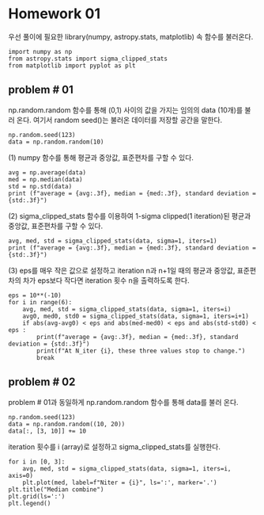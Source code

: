 Homework 01
=================

우선 풀이에 필요한 library(numpy, astropy.stats, matplotlib) 속 함수를 불러온다. 
~~~
import numpy as np
from astropy.stats import sigma_clipped_stats
from matplotlib import pyplot as plt
~~~
problem # 01
-----------------
np.random.random 함수를 통해 (0,1) 사이의 값을 가지는 임의의 data (10개)를 불러 온다.
여기서 random seed()는 불러온 데이터를 저장할 공간을 말한다.
~~~
np.random.seed(123)
data = np.random.random(10)
~~~
(1) numpy 함수를 통해 평균과 중앙값, 표준편차를 구할 수 있다.
~~~
avg = np.average(data)
med = np.median(data)
std = np.std(data)
print (f"average = {avg:.3f}, median = {med:.3f}, standard deviation = {std:.3f}")
~~~
(2) sigma_clipped_stats 함수를 이용하여 1-sigma clipped(1 iteration)된 평균과 중앙값, 표준편차를 구할 수 있다.
~~~
avg, med, std = sigma_clipped_stats(data, sigma=1, iters=1)
print (f"average = {avg:.3f}, median = {med:.3f}, standard deviation = {std:.3f}")
~~~
(3) eps를 매우 작은 값으로 설정하고 iteration n과 n+1일 때의 평균과 중앙값, 표준편차의 차가 eps보다 작다면 iteration 횟수 n을 출력하도록 한다.  
~~~ 
eps = 10**(-10)
for i in range(6):
    avg, med, std = sigma_clipped_stats(data, sigma=1, iters=i)
    avg0, med0, std0 = sigma_clipped_stats(data, sigma=1, iters=i+1)
    if abs(avg-avg0) < eps and abs(med-med0) < eps and abs(std-std0) < eps :
        print(f"average = {avg:.3f}, median = {med:.3f}, standard deviation = {std:.3f}")
        print(f"At N_iter {i}, these three values stop to change.")
        break
~~~

problem # 02
----------------
problem # 01과 동일하게 np.random.random 함수를 통해 data를 불러 온다.
~~~
np.random.seed(123)
data = np.random.random((10, 20))
data[:, [3, 10]] += 10
~~~
iteration 횟수를 i (array)로 설정하고 sigma_clipped_stats를 실행한다.
~~~
for i in [0, 3]:
    avg, med, std = sigma_clipped_stats(data, sigma=1, iters=i, axis=0)
    plt.plot(med, label=f"Niter = {i}", ls=':', marker='.')
plt.title("Median combine")
plt.grid(ls=':')
plt.legend()
~~~
